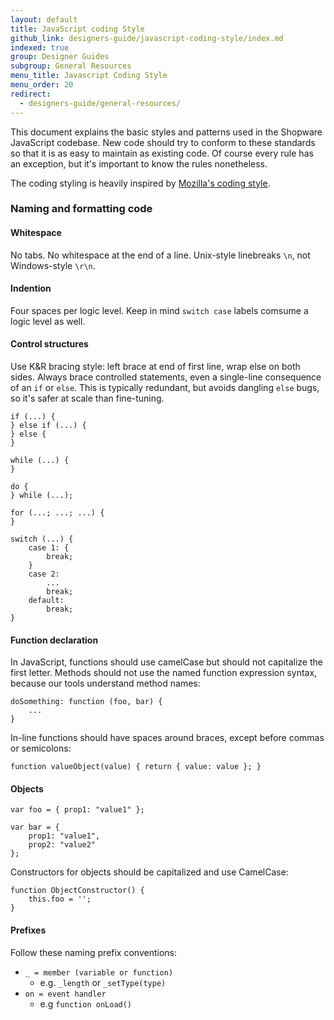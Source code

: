```yaml
---
layout: default
title: JavaScript coding Style
github_link: designers-guide/javascript-coding-style/index.md
indexed: true
group: Designer Guides
subgroup: General Resources
menu_title: Javascript Coding Style
menu_order: 20
redirect:
  - designers-guide/general-resources/
---
```


This document explains the basic styles and patterns used in the Shopware JavaScript codebase. New code should try to conform to these standards so that it is as easy to maintain as existing code. Of course every rule has an exception, but it's important to know the rules nonetheless.

The coding styling is heavily inspired by [Mozilla's coding style](https://developer.mozilla.org/en-US/docs/Mozilla/Developer_guide/Coding_Style).

### Naming and formatting code

#### Whitespace
No tabs. No whitespace at the end of a line. Unix-style linebreaks ```\n```, not Windows-style ```\r\n```.

#### Indention
Four spaces per logic level. Keep in mind `switch case` labels comsume a logic level as well.

#### Control structures
Use K&R bracing style: left brace at end of first line, wrap else on both sides. Always brace controlled statements, even a single-line consequence of an `if` or `else`. This is typically redundant, but avoids dangling `else` bugs, so it's safer at scale than fine-tuning.

```
if (...) {
} else if (...) {
} else {
}

while (...) {
}

do {
} while (...);

for (...; ...; ...) {
}

switch (...) {
    case 1: {
        break;
    }
    case 2:
        ...
        break;
    default:
        break;
}
```

#### Function declaration
In JavaScript, functions should use camelCase but should not capitalize the first letter. Methods should not use the named function expression syntax, because our tools understand method names:

```
doSomething: function (foo, bar) {
	...
}
```

In-line functions should have spaces around braces, except before commas or semicolons:

```
function valueObject(value) { return { value: value }; }
```

#### Objects

```
var foo = { prop1: "value1" };

var bar = {
	prop1: "value1",
	prop2: "value2"
};
```

Constructors for objects should be capitalized and use CamelCase:

```
function ObjectConstructor() {
	this.foo = '';
}
```

#### Prefixes
Follow these naming prefix conventions:

* ```_ = member (variable or function)```
	* e.g. ```_length``` or ```_setType(type)```
* ```on = event handler```
	* e.g ```function onLoad()```
 
